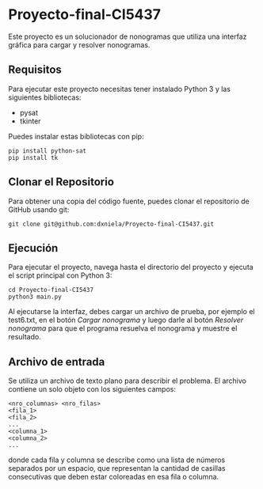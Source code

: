 # Proyecto-final-CI5437

Este proyecto es un solucionador de nonogramas que utiliza una interfaz gráfica para cargar y resolver nonogramas.

## Requisitos

Para ejecutar este proyecto necesitas tener instalado Python 3 y las siguientes bibliotecas:

- pysat
- tkinter

Puedes instalar estas bibliotecas con pip:

```
pip install python-sat
pip install tk
```

## Clonar el Repositorio

Para obtener una copia del código fuente, puedes clonar el repositorio de GitHub usando git:

```
git clone git@github.com:dxniela/Proyecto-final-CI5437.git
```

## Ejecución

Para ejecutar el proyecto, navega hasta el directorio del proyecto y ejecuta el script principal con Python 3:

```
cd Proyecto-final-CI5437
python3 main.py
```

Al ejecutarse la interfaz, debes cargar un archivo de prueba, por ejemplo el test6.txt, en el botón _Cargar nonograma_ y luego darle al botón _Resolver nonograma_ para que el programa resuelva el nonograma y muestre el resultado.

## Archivo de entrada

Se utiliza un archivo de texto plano para describir el problema. El archivo contiene un solo objeto con los siguientes campos:

```
<nro_columnas> <nro_filas>
<fila_1>
<fila_2>
...
<columna_1>
<columna_2>
...
```

donde cada fila y columna se describe como una lista de números separados por un espacio, que representan la cantidad de casillas consecutivas que deben estar coloreadas en esa fila o columna.
